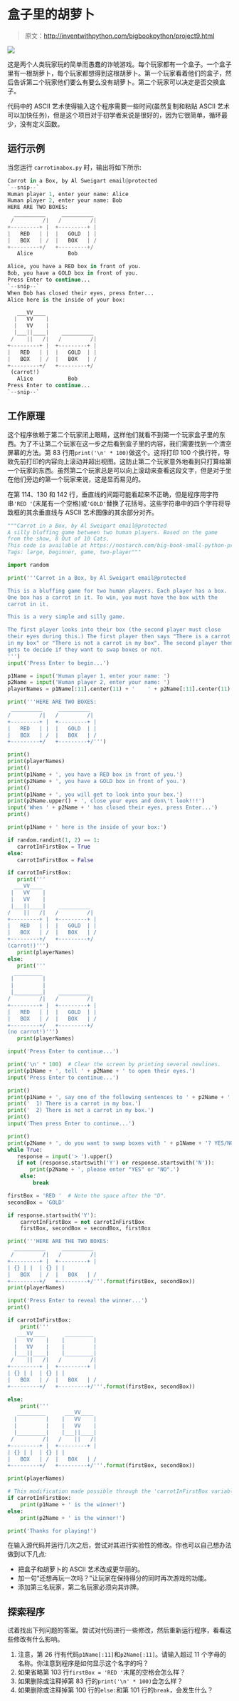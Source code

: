 # 盒子里的胡萝卜

> 原文：<http://inventwithpython.com/bigbookpython/project9.html>

![](img/9d995d63aaead72cad01120081eb8f75.png)

这是两个人类玩家玩的简单而愚蠢的诈唬游戏。每个玩家都有一个盒子。一个盒子里有一根胡萝卜，每个玩家都想得到这根胡萝卜。第一个玩家看着他们的盒子，然后告诉第二个玩家他们要么有要么没有胡萝卜。第二个玩家可以决定是否交换盒子。

代码中的 ASCII 艺术使得输入这个程序需要一些时间(虽然复制和粘贴 ASCII 艺术可以加快任务)，但是这个项目对于初学者来说是很好的，因为它很简单，循环最少，没有定义函数。

## 运行示例

当您运行 `carrotinabox.py` 时，输出将如下所示:

```py
Carrot in a Box, by Al Sweigart email@protected
`--snip--`
Human player 1, enter your name: Alice
Human player 2, enter your name: Bob
HERE ARE TWO BOXES:
  __________     __________
 /         /|   /         /|
+---------+ |  +---------+ |
|   RED   | |  |   GOLD  | |
|   BOX   | /  |   BOX   | /
+---------+/   +---------+/
   Alice           Bob

Alice, you have a RED box in front of you.
Bob, you have a GOLD box in front of you.
Press Enter to continue...
`--snip--`
When Bob has closed their eyes, press Enter...
Alice here is the inside of your box:

   ___VV____
  |   VV    |
  |   VV    |
  |___||____|    __________
 /    ||   /|   /         /|
+---------+ |  +---------+ |
|   RED   | |  |   GOLD  | |
|   BOX   | /  |   BOX   | /
+---------+/   +---------+/
 (carrot!)
   Alice           Bob
Press Enter to continue...
`--snip--`
```

## 工作原理

这个程序依赖于第二个玩家闭上眼睛，这样他们就看不到第一个玩家盒子里的东西。为了不让第二个玩家在这一步之后看到盒子里的内容，我们需要找到一个清空屏幕的方法。第 83 行用`print('\n' * 100)`做这个。这将打印 100 个换行符，导致先前打印的内容向上滚动并超出视图。这防止第二个玩家意外地看到只打算给第一个玩家的东西。虽然第二个玩家总是可以向上滚动来查看这段文字，但是对于坐在他们旁边的第一个玩家来说，这是显而易见的。

在第 114、130 和 142 行，垂直线的间距可能看起来不正确，但是程序用字符串`'RED '`(末尾有一个空格)或`'GOLD'`替换了花括号。这些字符串中的四个字符将导致框的其余垂直线与 ASCII 艺术图像的其余部分对齐。

```py
"""Carrot in a Box, by Al Sweigart email@protected
A silly bluffing game between two human players. Based on the game
from the show, 8 Out of 10 Cats.
This code is available at https://nostarch.com/big-book-small-python-programming
Tags: large, beginner, game, two-player"""

import random

print('''Carrot in a Box, by Al Sweigart email@protected

This is a bluffing game for two human players. Each player has a box.
One box has a carrot in it. To win, you must have the box with the
carrot in it.

This is a very simple and silly game.

The first player looks into their box (the second player must close
their eyes during this.) The first player then says "There is a carrot
in my box" or "There is not a carrot in my box". The second player then
gets to decide if they want to swap boxes or not.
''')
input('Press Enter to begin...')

p1Name = input('Human player 1, enter your name: ')
p2Name = input('Human player 2, enter your name: ')
playerNames = p1Name[:11].center(11) + '    ' + p2Name[:11].center(11)

print('''HERE ARE TWO BOXES:
 __________     __________
/         /|   /         /|
+---------+ |  +---------+ |
|   RED   | |  |   GOLD  | |
|   BOX   | /  |   BOX   | /
+---------+/   +---------+/''')

print()
print(playerNames)
print()
print(p1Name + ', you have a RED box in front of you.')
print(p2Name + ', you have a GOLD box in front of you.')
print()
print(p1Name + ', you will get to look into your box.')
print(p2Name.upper() + ', close your eyes and don\'t look!!!')
input('When ' + p2Name + ' has closed their eyes, press Enter...')
print()

print(p1Name + ' here is the inside of your box:')

if random.randint(1, 2) == 1:
   carrotInFirstBox = True
else:
   carrotInFirstBox = False

if carrotInFirstBox:
   print('''
  ___VV____
 |   VV    |
 |   VV    |
 |___||____|    __________
/    ||   /|   /         /|
+---------+ |  +---------+ |
|   RED   | |  |   GOLD  | |
|   BOX   | /  |   BOX   | /
+---------+/   +---------+/
(carrot!)''')
   print(playerNames)
else:
   print('''
  _________
 |         |
 |         |
 |_________|    __________
/         /|   /         /|
+---------+ |  +---------+ |
|   RED   | |  |   GOLD  | |
|   BOX   | /  |   BOX   | /
+---------+/   +---------+/
(no carrot!)''')
   print(playerNames)

input('Press Enter to continue...')

print('\n' * 100)  # Clear the screen by printing several newlines.
print(p1Name + ', tell ' + p2Name + ' to open their eyes.')
input('Press Enter to continue...')

print()
print(p1Name + ', say one of the following sentences to ' + p2Name + '.')
print('  1) There is a carrot in my box.')
print('  2) There is not a carrot in my box.')
print()
input('Then press Enter to continue...')

print()
print(p2Name + ', do you want to swap boxes with ' + p1Name + '? YES/NO')
while True:
   response = input('> ').upper()
   if not (response.startswith('Y') or response.startswith('N')):
       print(p2Name + ', please enter "YES" or "NO".')
    else:
        break

firstBox = 'RED '  # Note the space after the "D".
secondBox = 'GOLD'

if response.startswith('Y'):
    carrotInFirstBox = not carrotInFirstBox
    firstBox, secondBox = secondBox, firstBox

print('''HERE ARE THE TWO BOXES:
  __________     __________
 /         /|   /         /|
+---------+ |  +---------+ |
| {} | |  | {} | |
|   BOX   | /  |   BOX   | /
+---------+/   +---------+/'''.format(firstBox, secondBox))
print(playerNames)

input('Press Enter to reveal the winner...')
print()

if carrotInFirstBox:
    print('''
   ___VV____      _________
  |   VV    |    |         |
  |   VV    |    |         |
  |___||____|    |_________|
 /    ||   /|   /         /|
+---------+ |  +---------+ |
| {} | |  | {} | |
|   BOX   | /  |   BOX   | /
+---------+/   +---------+/'''.format(firstBox, secondBox))

else:
    print('''
   _________      ___VV____
  |         |    |   VV    |
  |         |    |   VV    |
  |_________|    |___||____|
 /         /|   /    ||   /|
+---------+ |  +---------+ |
| {} | |  | {} | |
|   BOX   | /  |   BOX   | /
+---------+/   +---------+/'''.format(firstBox, secondBox))

print(playerNames)

# This modification made possible through the 'carrotInFirstBox variable
if carrotInFirstBox:
    print(p1Name + ' is the winner!')
else:
    print(p2Name + ' is the winner!')

print('Thanks for playing!') 
```

在输入源代码并运行几次之后，尝试对其进行实验性的修改。你也可以自己想办法做到以下几点:

*   把盒子和胡萝卜的 ASCII 艺术改成更华丽的。
*   加一句“还想再玩一次吗？”让玩家在保持得分的同时再次游戏的功能。
*   添加第三名玩家，第二名玩家必须向其诈牌。

## 探索程序

试着找出下列问题的答案。尝试对代码进行一些修改，然后重新运行程序，看看这些修改有什么影响。

1.  注意，第 26 行有代码`p1Name[:11]`和`p2Name[:11]`。请输入超过 11 个字母的名称。你注意到程序是如何显示这个名字的吗？
2.  如果省略第 103 行`firstBox = 'RED '`末尾的空格会怎么样？
3.  如果删除或注释掉第 83 行的`print('\n' * 100)`会怎么样？
4.  如果删除或注释掉第 100 行的`else:`和第 101 行的`break`，会发生什么？